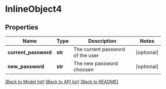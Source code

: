# InlineObject4

## Properties
Name | Type | Description | Notes
------------ | ------------- | ------------- | -------------
**current_password** | **str** | The current password of the user | [optional] 
**new_password** | **str** | The new password choosen | [optional] 

[[Back to Model list]](../README.md#documentation-for-models) [[Back to API list]](../README.md#documentation-for-api-endpoints) [[Back to README]](../README.md)


